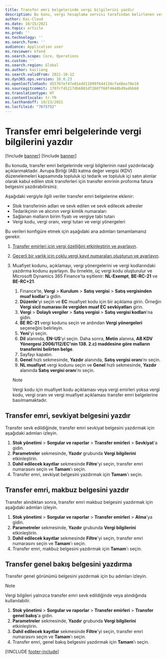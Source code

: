 ```yaml
---
title: Transfer emri belgelerinde vergi bilgilerini yazdır
description: Bu konu, vergi hesaplama servisi tarafından belirlenen vergi bilgilerinin transfer emri belgelerine nasıl basılabileceği bilgisi açıklamaktadır.
author: Kai-Cloud
ms.date: 10/15/2021
ms.topic: article
ms.prod: ''
ms.technology: ''
ms.search.form: ''
audience: Application user
ms.reviewer: kfend
ms.search.scope: Core, Operations
ms.custom: ''
ms.search.region: Global
ms.author: kailiang
ms.search.validFrom: 2021-10-12
ms.dyn365.ops.version: 10.0.23
ms.openlocfilehash: d55767ef47e01edd11099f644134cfa48ea70e18
ms.sourcegitcommit: 1707cf45217db6801df260ff60f4648bd9a4bb68
ms.translationtype: HT
ms.contentlocale: tr-TR
ms.lasthandoff: 10/23/2021
ms.locfileid: "7675752"
---
```

# <a name="print-tax-information-on-transfer-order-documents"></a>Transfer emri belgelerinde vergi bilgilerini yazdır

[!include [banner](../../includes/banner.md)]
[!include [banner](../../includes/preview-banner.md)]

Bu konuda, transfer emri belgelerinde vergi bilgilerinin nasıl yazdırılacağı açıklanmaktadır. Avrupa Birliği (AB) katma değer vergisi (KDV) düzenelemeleri kapsamında topluluk içi tedarik ve topluluk içi satın alımlar olarak kabul edilen stok transferleri için transfer emrinin proforma fatura belgesini yazdırabilirsiniz. 

Aşağıdaki vergiyle ilgili veriler transfer emri belgelerine eklenir:

- Stok transferinin adları ve sevk edilen ve sevk edilecek adresler
- Tedarikçinin ve alıcının vergi kimlik numaraları
- Sağlanan malların birim fiyatı ve vergiye tabi tutarı
- Vergi kodu, vergi oranı, vergi tutarı ve vergi yönergeleri

Bu verileri konfigüre etmek için aşağıdaki ana adımları tamamlamanız gerekir.

1. [Transfer emirleri için vergi özelliğini etkinleştirin ve ayarlayın](tasks/Tax-feature-support-for-transfer-order.md).
2. [Geçerli bir varlık için çoklu vergi kayıt numaraları oluşturun ve ayarlayın](emea-multiple-vat-registration-numbers.md).
3. Muafiyet kodunu, açıklamayı, vergi yönergelerini ve vergi kodlarındaki yazdırma kodunu ayarlayın. Bu örnekte, üç vergi kodu oluşturulur ve Microsoft Dynamics 365 Finance'ta eşitlenir: **NL-Exempt**, **BE-RC-21** ve **BE-RC+21**.

    1. Finance'te, **Vergi** \> **Kurulum** \> **Satış vergisi** \> **Satış vergisinden muaf kodlar**'a gidin.
    2. **Düzenle**'yi seçin ve **EC** muafiyet kodu için bir açıklama girin. Örneğin **Vergi sicil numarası ile vergiden muaf EC sevkiyatları** girin.
    3. **Vergi** \> **Dolaylı vergiler** \> **Satış vergisi** \> **Satış vergisi kodları**'na gidin.
    4. **BE RC-21** vergi kodunu seçin ve ardından **Vergi yönergeleri** seçeneğini belirleyin.
    5. **Yeni**'yi seçin.
    6. **Dil** alanında, **EN-US**'yi seçin. Daha sonra, **Metin** alanına, **AB KDV Yönergesi 2006/112/EC'nin 138. 2.c) maddesine göre malların transferini belirten belge**.
    7. Sayfayı kapatın.
    8. **Genel** hızlı sekmesinde, **Yazdır** alanında, **Satış vergisi oranı**'nı seçin.
    8. **NL muafiyet** vergi kodunu seçin ve **Genel** hızlı sekmesinde, **Yazdır** alanında **Satış vergisi oranı**'nı seçin.

    > [!NOTE] 
    > Vergi kodu için muafiyet kodu açıklaması veya vergi emirleri yoksa vergi kodu, vergi oranı ve vergi muafiyet açıklaması transfer emri belgelerine basılmamaktadır.

## <a name="print-the-transfer-order---shipment-document"></a>Transfer emri, sevkiyat belgesini yazdır

Transfer sevk edildiğinde, transfer emri sevkiyat belgesini yazdırmak için aşağıdaki adımları izleyin.

1. **Stok yönetimi** \> **Sorgular ve raporlar** \> **Transfer emirleri** \> **Sevkiyat**'a gidin.
2. **Parametreler** sekmesinde, **Yazdır** grubunda **Vergi bilgilerini** etkinleştirin.
3. **Dahil edilecek kayıtlar** sekmesinde **Filtre**'yi seçin, transfer emri numarasını seçin ve **Tamam**'ı seçin.
4. Transfer emri, sevkiyat belgesini yazdırmak için **Tamam**'ı seçin.

## <a name="print-the-transfer-order---receipt-document"></a>Transfer emri, makbuz belgesini yazdır

Transfer alındıktan sonra, transfer emri makbuz belgesini yazdırmak için aşağıdaki adımları izleyin.

1. **Stok yönetimi** \> **Sorgular ve raporlar** \> **Transfer emirleri** \> **Alma**'ya gidin.
2. **Parametreler** sekmesinde, **Yazdır** grubunda **Vergi bilgilerini** etkinleştirin.
3. **Dahil edilecek kayıtlar** sekmesinde **Filtre**'yi seçin, transfer emri numarasını seçin ve **Tamam**'ı seçin.
4. Transfer emri, makbuz belgesini yazdırmak için **Tamam**'ı seçin.

## <a name="print-the-transfer-overview-document"></a>Transfer genel bakış belgesini yazdırma

Transfer genel görünümü belgesini yazdırmak için bu adımları izleyin.

> [!NOTE]
> Vergi bilgileri yalnızca transfer emri sevk edildiğinde veya alındığında kullanılabilir.

1. **Stok yönetimi** \> **Sorgular ve raporlar** \> **Transfer emirleri** \> **Transfer genel bakış**'a gidin.
2. **Parametreler** sekmesinde, **Yazdır** grubunda **Vergi bilgilerini** etkinleştirin.
3. **Dahil edilecek kayıtlar** sekmesinde **Filtre**'yi seçin, transfer emri numarasını seçin ve **Tamam**'ı seçin.
4. Transfer emri, genel bakış belgesini yazdırmak için **Tamam**'ı seçin.

[!INCLUDE [footer-include](../../includes/footer-banner.md)]

